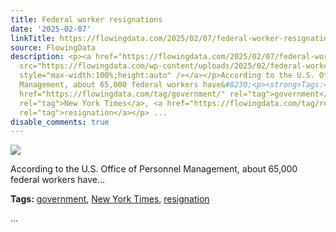 ```yaml
---
title: Federal worker resignations
date: '2025-02-07'
linkTitle: https://flowingdata.com/2025/02/07/federal-worker-resignations/
source: FlowingData
description: <p><a href="https://flowingdata.com/2025/02/07/federal-worker-resignations/"><img
  src="https://flowingdata.com/wp-content/uploads/2025/02/federal-worker-resignations-750x295.png"
  style="max-width:100%;height:auto" /></a></p>According to the U.S. Office of Personnel
  Management, about 65,000 federal workers have&#8230;<p><strong>Tags:</strong> <a
  href="https://flowingdata.com/tag/government/" rel="tag">government</a>, <a href="https://flowingdata.com/tag/new-york-times/"
  rel="tag">New York Times</a>, <a href="https://flowingdata.com/tag/resignation/"
  rel="tag">resignation</a></p> ...
disable_comments: true
---
```

<p><a href="https://flowingdata.com/2025/02/07/federal-worker-resignations/"><img src="https://flowingdata.com/wp-content/uploads/2025/02/federal-worker-resignations-750x295.png" style="max-width:100%;height:auto" /></a></p>According to the U.S. Office of Personnel Management, about 65,000 federal workers have&#8230;<p><strong>Tags:</strong> <a href="https://flowingdata.com/tag/government/" rel="tag">government</a>, <a href="https://flowingdata.com/tag/new-york-times/" rel="tag">New York Times</a>, <a href="https://flowingdata.com/tag/resignation/" rel="tag">resignation</a></p> ...